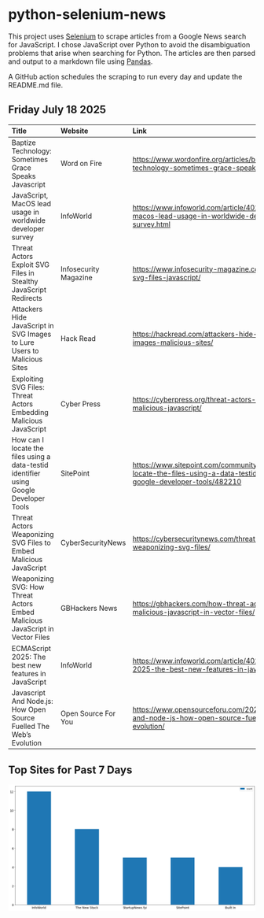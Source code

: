 # python-selenium-news

This project uses [Selenium](https://www.seleniumhq.org/) to scrape articles from a Google News search for JavaScript.
I chose JavaScript over Python to avoid the disambiguation problems that arise when searching for Python.
The articles are then parsed and output to a markdown file using [Pandas](https://pandas.pydata.org/).

A GitHub action schedules the scraping to run every day and update the README.md file.

## Friday July 18 2025


| Title                                                                                  | Website               | Link                                                                                                                                |
|:---------------------------------------------------------------------------------------|:----------------------|:------------------------------------------------------------------------------------------------------------------------------------|
| Baptize Technology: Sometimes Grace Speaks Javascript                                  | Word on Fire          | https://www.wordonfire.org/articles/baptize-technology-sometimes-grace-speaks-javascript/                                           |
| JavaScript, MacOS lead usage in worldwide developer survey                             | InfoWorld             | https://www.infoworld.com/article/4021972/javascript-macos-lead-usage-in-worldwide-developer-survey.html                            |
| Threat Actors Exploit SVG Files in Stealthy JavaScript Redirects                       | Infosecurity Magazine | https://www.infosecurity-magazine.com/news/hackers-svg-files-javascript/                                                            |
| Attackers Hide JavaScript in SVG Images to Lure Users to Malicious Sites               | Hack Read             | https://hackread.com/attackers-hide-javascript-svg-images-malicious-sites/                                                          |
| Exploiting SVG Files: Threat Actors Embedding Malicious JavaScript                     | Cyber Press           | https://cyberpress.org/threat-actors-embedding-malicious-javascript/                                                                |
| How can I locate the files using a data-testid identifier using Google Developer Tools | SitePoint             | https://www.sitepoint.com/community/t/how-can-i-locate-the-files-using-a-data-testid-identifier-using-google-developer-tools/482210 |
| Threat Actors Weaponizing SVG Files to Embed Malicious JavaScript                      | CyberSecurityNews     | https://cybersecuritynews.com/threat-actors-weaponizing-svg-files/                                                                  |
| Weaponizing SVG: How Threat Actors Embed Malicious JavaScript in Vector Files          | GBHackers News        | https://gbhackers.com/how-threat-actors-embed-malicious-javascript-in-vector-files/                                                 |
| ECMAScript 2025: The best new features in JavaScript                                   | InfoWorld             | https://www.infoworld.com/article/4021944/ecmascript-2025-the-best-new-features-in-javascript.html                                  |
| Javascript And Node.js: How Open Source Fuelled The Web’s Evolution                    | Open Source For You   | https://www.opensourceforu.com/2025/07/javascript-and-node-js-how-open-source-fuelled-the-webs-evolution/                           |
## Top Sites for Past 7 Days

![Graph of Top Sites](https://raw.githubusercontent.com/dan-mba/python-selenium-news/main/last-week.png)
